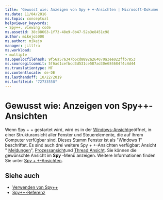 ```yaml
---
title: 'Gewusst wie: Anzeigen von Spy + +-Ansichten | Microsoft-Dokumentation'
ms.date: 11/04/2016
ms.topic: conceptual
helpviewer_keywords:
- Spy++, viewing code
ms.assetid: 38c88663-1f73-48e9-8b47-52a3e8451c98
author: mikejo5000
ms.author: mikejo
manager: jillfra
ms.workload:
- multiple
ms.openlocfilehash: 9f56a57a347b6cd8892a264070a3ee022ffb7853
ms.sourcegitcommit: 5f6ad1cefbcd3d531ce587ad30e684684f4c4d44
ms.translationtype: MT
ms.contentlocale: de-DE
ms.lasthandoff: 10/22/2019
ms.locfileid: "72733558"
---
```

# <a name="how-to-display-spy-views"></a>Gewusst wie: Anzeigen von Spy++-Ansichten
Wenn Spy + + gestartet wird, wird es in der [Windows-Ansicht](../debugger/windows-view.md)geöffnet, in einer Strukturansicht aller Fenster und Steuerelemente, die auf Ihrem Computer verfügbar sind. Dieses Stamm Fenster ist als "Windows 1" beschriftet. Es sind auch drei weitere Spy + +-Ansichten verfügbar: Ansicht " [Meldungen](../debugger/messages-view.md)", [Prozessansicht](../debugger/processes-view.md)und [Thread Ansicht](../debugger/threads-view.md). Sie können die gewünschte Ansicht im **Spy** -Menü anzeigen. Weitere Informationen finden Sie unter [Spy + +-Ansichten](../debugger/spy-increment-views.md).

## <a name="see-also"></a>Siehe auch
- [Verwenden von Spy++](../debugger/using-spy-increment.md)
- [Spy++-Referenz](../debugger/spy-increment-reference.md)